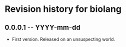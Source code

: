 # Revision history for biolang

## 0.0.0.1 -- YYYY-mm-dd

* First version. Released on an unsuspecting world.
